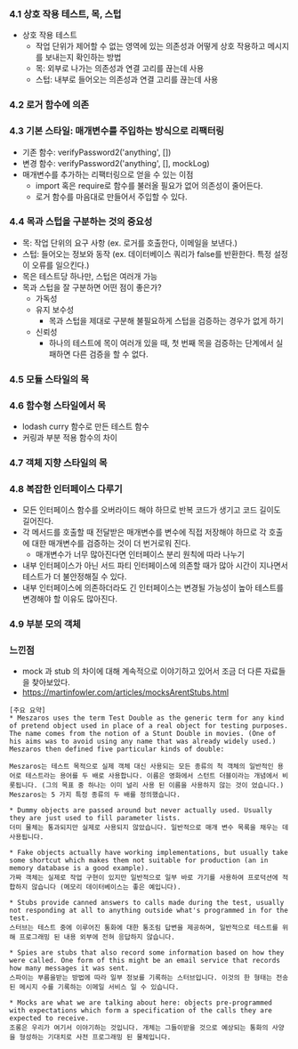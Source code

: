 ### 4.1 상호 작용 테스트, 목, 스텁

- 상호 작용 테스트
  - 작업 단위가 제어할 수 없는 영역에 있는 의존성과 어떻게 상호 작용하고 메시지를 보내는지 확인하는 방법
  - 목: 외부로 나가는 의존성과 연결 고리를 끊는데 사용
  - 스텁: 내부로 들어오는 의존성과 연결 고리를 끊는데 사용

### 4.2 로거 함수에 의존

### 4.3 기본 스타일: 매개변수를 주입하는 방식으로 리팩터링

- 기존 함수: verifyPassword2('anything', [])
- 변경 함수: verifyPassword2('anything', [], mockLog)
- 매개변수를 추가하는 리팩터링으로 얻을 수 있는 이점
  - import 혹은 require로 함수를 불러올 필요가 없어 의존성이 줄어든다.
  - 로거 함수를 마음대로 만들어서 주입할 수 있다.

### 4.4 목과 스텁을 구분하는 것의 중요성

- 목: 작업 단위의 요구 사항 (ex. 로거를 호출한다, 이메일을 보낸다.)
- 스텁: 들어오는 정보와 동작 (ex. 데이터베이스 쿼리가 false를 반환한다. 특정 설정이 오류를 일으킨다.)
- 목은 테스트당 하나만, 스텁은 여러개 가능
- 목과 스텁을 잘 구분하면 어떤 점이 좋은가?
  - 가독성
  - 유지 보수성
    - 목과 스텁을 제대로 구분해 불필요하게 스텁을 검증하는 경우가 없게 하기
  - 신뢰성
    - 하나의 테스트에 목이 여러개 있을 때, 첫 번째 목을 검증하는 단계에서 실패하면 다른 검증을 할 수 없다.

### 4.5 모듈 스타일의 목

### 4.6 함수형 스타일에서 목

- lodash curry 함수로 만든 테스트 함수
- 커링과 부분 적용 함수의 차이

### 4.7 객체 지향 스타일의 목

### 4.8 복잡한 인터페이스 다루기

- 모든 인터페이스 함수를 오버라이드 해야 하므로 반복 코드가 생기고 코드 길이도 길어진다.
- 각 메서드를 호출할 때 전달받은 매개변수를 변수에 직접 저장해야 하므로 각 호출에 대한 매개변수를 검증하는 것이 더 번거로워 진다.
  - 매개변수가 너무 많아진다면 인터페이스 분리 원칙에 따라 나누기
- 내부 인터페이스가 아닌 서드 파티 인터페이스에 의존할 때가 많아 시간이 지나면서 테스트가 더 불안정해질 수 있다.
- 내부 인터페이스에 의존하더라도 긴 인터페이스는 변경될 가능성이 높아 테스트를 변경해야 할 이유도 많아진다.

### 4.9 부분 모의 객체

### 느낀점
- mock 과 stub 의 차이에 대해 계속적으로 이야기하고 있어서 조금 더 다른 자료들을 찾아보았다.
- https://martinfowler.com/articles/mocksArentStubs.html

```
[주요 요약]
* Meszaros uses the term Test Double as the generic term for any kind of pretend object used in place of a real object for testing purposes. The name comes from the notion of a Stunt Double in movies. (One of his aims was to avoid using any name that was already widely used.) Meszaros then defined five particular kinds of double:

Meszaros는 테스트 목적으로 실제 객체 대신 사용되는 모든 종류의 척 객체의 일반적인 용어로 테스트라는 용어를 두 배로 사용합니다. 이름은 영화에서 스턴트 더블이라는 개념에서 비롯됩니다. (그의 목표 중 하나는 이미 널리 사용 된 이름을 사용하지 않는 것이 었습니다.) Meszaros는 5 가지 특정 종류의 두 배를 정의했습니다.

* Dummy objects are passed around but never actually used. Usually they are just used to fill parameter lists.
더미 물체는 통과되지만 실제로 사용되지 않았습니다. 일반적으로 매개 변수 목록을 채우는 데 사용됩니다.

* Fake objects actually have working implementations, but usually take some shortcut which makes them not suitable for production (an in memory database is a good example).
가짜 객체는 실제로 작업 구현이 있지만 일반적으로 일부 바로 가기를 사용하여 프로덕션에 적합하지 않습니다 (메모리 데이터베이스는 좋은 예입니다).

* Stubs provide canned answers to calls made during the test, usually not responding at all to anything outside what's programmed in for the test.
스터브는 테스트 중에 이루어진 통화에 대한 통조림 답변을 제공하며, 일반적으로 테스트를 위해 프로그래밍 된 내용 외부에 전혀 응답하지 않습니다.

* Spies are stubs that also record some information based on how they were called. One form of this might be an email service that records how many messages it was sent.
스파이는 부름을받는 방법에 따라 일부 정보를 기록하는 스터브입니다. 이것의 한 형태는 전송 된 메시지 수를 기록하는 이메일 서비스 일 수 있습니다.

* Mocks are what we are talking about here: objects pre-programmed with expectations which form a specification of the calls they are expected to receive.
조롱은 우리가 여기서 이야기하는 것입니다. 개체는 그들이받을 것으로 예상되는 통화의 사양을 형성하는 기대치로 사전 프로그래밍 된 물체입니다.
```